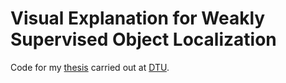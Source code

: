 # Visual Explanation for Weakly Supervised Object Localization

Code for my [thesis](https://findit.dtu.dk/en/catalog/2450517180) carried out at [DTU](https://dtu.dk/).
